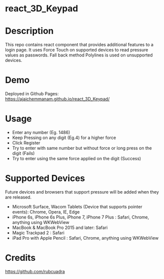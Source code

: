 # react_3D_Keypad

# Description
This repo contains react component that provides additional features to a login page.
It uses Force Touch on supported devices to read pressure values as passwords.
Fall back method Polylines is used on unsupported devices.

# Demo
Deployed in Github Pages: https://ajaichemmanam.github.io/react_3D_Keypad/

# Usage
- Enter any number (Eg. 1486)
- Keep Pressing on any digit (Eg.4) for a higher force
- Click Register
- Try to enter with same number but without force or long press on the digit (Fails)
- Try to enter using the same force applied on the digit (Success)


# Supported Devices
Future devices and browsers that support pressure will be added when they are released.
- Microsoft Surface, Wacom Tablets (Device that supports pointer events): Chrome, Opera, IE, Edge
- iPhone 6s, iPhone 6s Plus, iPhone 7, iPhone 7 Plus : Safari, Chrome, anything using WKWebView
- MacBook & MacBook Pro 2015 and later: Safari
- Magic Trackpad 2 : Safari
- iPad Pro with Apple Pencil : Safari, Chrome, anything using WKWebView



# Credits
https://github.com/rubcuadra
